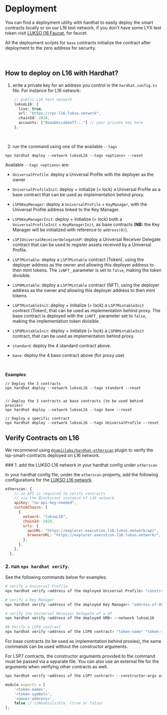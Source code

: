 
# Deployment

You can find a deployment utility with hardhat to easily deploy the smart contracts locally or on our L16 test network,
if you don't have some LYX test token visit [LUKSO l16 Faucet](http://faucet.l16.lukso.network/), for faucet.

All the deployment scripts for `base` contracts initialize the contract after deployment to the zero address for security.

&nbsp;
## How to deploy on L16 with Hardhat?

1. write a private key for an address you control in the `hardhat.config.ts` file. For instance for L16 network:

```ts
    // public L16 test network
    luksoL16: {
      live: true,
      url: "https://rpc.l16.lukso.network",
      chainId: 2828,
      accounts: ["0xaabbccddeeff..."] // your private key here
    },
```

&nbsp;

2. run the command using one of the available `--tags`

```
npx hardhat deploy --network luksoL16 --tags <options> --reset
```

Available `--tags <options>` are:

- `UniversalProfile`: deploy a Universal Profile with the deployer as the owner

- `UniversalProfileInit`: deploy + initialize (= lock) a Universal Profile as a base contract that can be used as implementation behind proxy.

- `LSP6KeyManager`: deploy a `UniversalProfile` + `KeyManager`, with the Universal Profile address linked to the Key Manager.     

- `LSP6KeyManagerInit`: deploy + initialize (= lock) both a `UniversalProfileInit` + `KeyManagerInit`, as base contracts (**NB:** the Key Manager will be initialized with reference to `address(0)`).   

- `LSP1UniversalReceiverDelegateUP`: deploy a Universal Receiver Delegate contract that can be used to register assets received by a Universal Profile.

- `LSP7Mintable`: deploy a `LSP7Mintable` contract (Token), using the deployer address as the owner and allowing this deployer address to then mint tokens. The `isNFT_` parameter is set to `false`, making the token divisible.

- `LSP8Mintable`: deploy a `LSP7Mintable` contract (NFT), using the deployer address as the owner and allowing this deployer address to then mint tokens.

- `LSP7MintableInit`: deploy + initialize (= lock) a `LSP7MintableInit` contract (Token), that can be used as implementation behind proxy.  The base contract is deployed with the `isNFT_` parameter set to `false`, making the implementation token divisible.

- `LSP8MintableInit`: deploy + initialize (= lock) a `LSP8MintableInit` contract, that can be used as implementation behind proxy.


- `standard`: deploy the 4 standard contract above.

- `base`: deploy the 4 base contract above (for proxy use)

&nbsp;

**Examples**

```
// Deploy the 3 contracts
npx hardhat deploy --network luksoL16 --tags standard --reset


// Deploy the 3 contracts as base contracts (to be used behind proxies)
npx hardhat deploy --network luksoL16 --tags base --reset

// Deploy a specific contract
npx hardhat deploy --network luksoL16 --tags UniversalProfile --reset
```

## Verify Contracts on L16

We recommend using [`@nomiclabs/hardhat-etherscan`](https://hardhat.org/hardhat-runner/plugins/nomiclabs-hardhat-etherscan) plugin to verify the lsp-smart-contracts deployed on L16 network.

### 1. add the LUKSO L16 network in your hardhat config under `etherscan`

In your hardhat config file, under the `etherscan` property, add the following configurations for the [LUKSO L16 network](https://docs.lukso.tech/networks/l16-testnet/parameters).

```js
etherscan: {
    // no API is required to verify contracts
    // via the Blockscout instance of L16 network
    apiKey: "no-api-key-needed",
    customChains: [
      {
        network: "luksoL16",
        chainId: 2828,
        urls: {
          apiURL: "https://explorer.execution.l16.lukso.network/api",
          browserURL: "https://explorer.execution.l16.lukso.network/",
        },
      },
    ],
  },
```

### 2. run `npx hardhat verify`.

See the following commands below for examples.

```bash
# verify a Universal Profile
npx hardhat verify <address of the deployed Universal Profile> "constructor arguments" --network luksoL16 --contract path/to/UniversalProfileContract.sol:ContractName

# verify a Key Manager
npx hardhat verify <address of the deployed Key Manager> "address-of-UP-linked-to-KM" --network luksoL16

# verify the Universal Receiver Delegate of a UP
npx hardhat verify <address of the deployed URD> --network luksoL16

## Verify a LSP8 contract
npx hardhat verify <address of the LSP8 contract> "token-name" "token-symbol" "owner-address" --network luksoL16
```

For base contracts (to be used as implementation behind proxies), the same commands can be used without the constructor arguments.

For LSP7 contracts, the constructor arguments provided to the command must be passed via a separate file. You can also use an external file for the arguments when verifying other contracts as well.

```bash
npx hardhat verify <address of the LSP7 contract> --constructor-args arguments.js --network luksoL16
```

```js title="arguments.js"
module.exports = [
    '<token-name>',  
    '<token-symbol>', 
    '<owner-address>', 
    false // isNonDivisible_ (true or false)
];

```